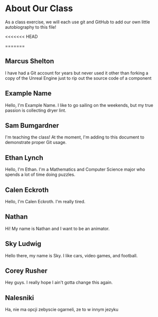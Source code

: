 # About Our Class
As a class exercise, we will each use git and GitHub to add our own little autobiography to this file!

<<<<<<< HEAD


=======
## Marcus Shelton
I have had a Git account for years but never used it other than forking a copy of the Unreal Engine just to rip out the source code of a component

## Example Name
Hello, I'm Example Name. I like to go sailing on the weekends, but my true passion is collecting dryer lint.

## Sam Bumgardner
I'm teaching the class! At the moment, I'm adding to this document to demonstrate proper Git usage.

## Ethan Lynch
Hello, I'm Ethan. I'm a Mathematics and Computer Science major who spends a lot of time doing puzzles.

## Calen Eckroth
Hello, I'm Calen Eckroth. I'm really tired.

## Nathan
Hi! My name is Nathan and I want to be an animator.

## Sky Ludwig
Hello there, my name is Sky. I like cars, video games, and football.

## Corey Rusher
Hey guys. I really hope I ain't gotta change this again.

## Nalesniki
Ha, nie ma opcji zebyscie ogarneli, ze to w innym jezyku

